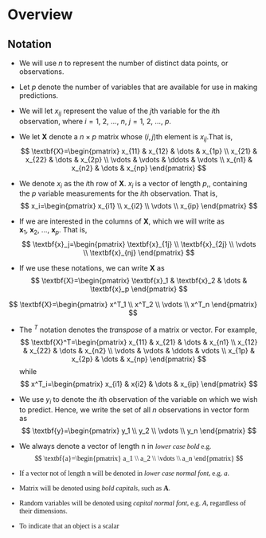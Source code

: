 # Overview

## Notation

+ We will use $n$ to represent the number of distinct data points, or observations.
+ Let $p$ denote the number of variables that are available for use in making predictions.
+ We will let $x_{ij}$ represent the value of the $j$th variable for the $i$th observation, where $i=1,\ 2,\ \dots,\ n$, $j=1,\ 2,\ \dots,\ p$.
+ We let $\textbf{X}$ denote a $n \times p$ matrix whose $(i,j)$th element is $x_{ij}$.That is,
$$
\textbf{X}=\begin{pmatrix}
x_{11} & x_{12} & \dots & x_{1p} \\
x_{21} & x_{22} & \dots & x_{2p} \\
\vdots & \vdots & \ddots & \vdots \\
x_{n1} & x_{n2} & \dots & x_{np}
\end{pmatrix}
$$

+ We denote $x_i$ as the $i$th row of  $\textbf{X}$. $x_i$ is a vector of length $p$,, containing the $p$ variable measurements for the $i$th observation. That is,
$$
x_i=\begin{pmatrix}
x_{i1} \\
x_{i2} \\
\vdots \\
x_{ip}
\end{pmatrix}
$$

+ If we are interested in the columns of $\textbf{X}$, which we will write as $\textbf{x}_1,\ \textbf{x}_2,\ \dots,\ \textbf{x}_p$. That is,
$$
\textbf{x}_j=\begin{pmatrix}
\textbf{x}_{1j} \\
\textbf{x}_{2j} \\
\vdots \\
\textbf{x}_{nj}
\end{pmatrix}
$$

+ If we use these notations, we can write $\textbf{X}$ as
$$
\textbf{X}=\begin{pmatrix}
\textbf{x}_1 & \textbf{x}_2 & \dots & \textbf{x}_p
\end{pmatrix}
$$

$$
\textbf{X}=\begin{pmatrix}
x^T_1 \\
x^T_2 \\
\vdots \\
x^T_n
\end{pmatrix}
$$

+ The $^T$ notation denotes the $transpose$ of a matrix or vector. For example,
$$
\textbf{X}^T=\begin{pmatrix}
x_{11} & x_{21} & \dots & x_{n1} \\
x_{12} & x_{22} & \dots & x_{n2} \\
\vdots & \vdots & \ddots & vdots \\
x_{1p} & x_{2p} & \dots & x_{np}
\end{pmatrix}
$$
while
$$
x^T_i=\begin{pmatrix}
x_{i1} & x{i2} & \dots & x_{ip}
\end{pmatrix}
$$

+ We use $y_i$ to denote the $i$th observation of the variable on which we wish to predict. Hence, we write the set of all $n$ observations in vector form as
$$
\textbf{y}=\begin{pmatrix}
y_1 \\
y_2 \\
\vdots \\
y_n
\end{pmatrix}
$$

+ We always denote a vector of length n in *<font face='Computer Modern'>lower case bold* e.g.
$$
\textbf{a}=\begin{pmatrix}
a_1 \\
a_2 \\
\vdots \\
a_n
\end{pmatrix}
$$

+ If a vector not of length n will be denoted in *<font face='Computer Modern'> lower case normal font*, e.g. $a$.
+ Matrix will be denoted using *<font face='Computer Modern'> bold capitals*, such as $\textbf{A}$.
+ Random variables will be denoted using *<font face='Computer Modern'> capital normal font*, e.g. $A$, regardless of their dimensions.
+ To indicate that an object is a scalar
